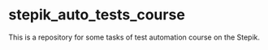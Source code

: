 # stepik_auto_tests_course
This is a repository for some tasks of test automation course on the Stepik.